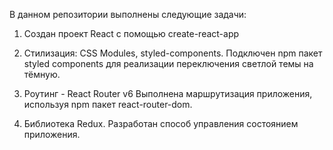 В данном репозитории выполнены следующие задачи:

1. Создан проект React c помощью create-react-app

1. Стилизация: CSS Modules, styled-components.
   Подключен npm пакет styled components для реализации переключения светлой темы на тёмную.

1. Роутинг - React Router v6
   Выполнена маршрутизация приложения, используя npm пакет react-router-dom.

1. Библиотека Redux.
   Разработан способ управления состоянием приложения.
